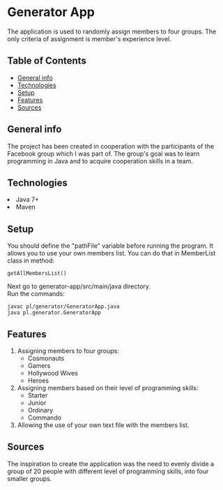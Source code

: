 # Generator App
<p>The application is used to randomly assign members to four groups. The only criteria of assignment 
is member's experience level.</p>

 ## Table of Contents
* [General info](#general-info)
* [Technologies](#technologies)
* [Setup](#setup)
* [Features](#features)
* [Sources](#sources)

## General info
<p>The project has been created in cooperation with the participants of the Facebook group which 
I was part of. The group's goal was to learn programming in Java and to acquire cooperation skills 
in a team.</p>

## Technologies
<p>
    <li>Java 7+</li>
    <li>Maven</li>
</p>

## Setup
<p>You should define the "pathFile" variable before running the program. It allows you to use your own
members list. You can do that in MemberList class in method:</p>
    
    getAllMembersList()
    
<p>Next go to generator-app/src/main/java directory.<br>
Run the commands:</p>

    javac pl/generator/GeneratorApp.java
    java pl.generator.GeneratorApp
    
## Features
<p>
<ol>
    <li>Assigning members to four groups:
        <ul>
            <li>Cosmonauts</li>
            <li>Gamers</li>
            <li>Hollywood Wives</li>
            <li>Heroes</li>
        </ul>
    </li>
    <li>Assigning members based on their level of programming skills:
            <ul>
                <li>Starter</li>
                <li>Junior</li>
                <li>Ordinary</li>
                <li>Commando</li>
            </ul>
    </li>
    <li>Allowing the use of your own text file with the members list.</li>
</ol>
</p>

## Sources
<p>The inspiration to create the application was the need to evenly divide a group of 20 people 
with different level of programming skills, into four smaller groups.</p>
